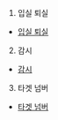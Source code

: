 1. 입실 퇴실

* [입실 퇴실](https://pro-grammers.tistory.com/53)

2. 감시

* [감시](https://pro-grammers.tistory.com/51)

3. 타겟 넘버

* [타겟 넘버](https://pro-grammers.tistory.com/52)
